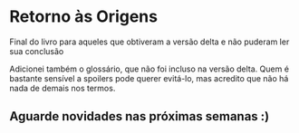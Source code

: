 # Retorno às Origens
Final do livro para aqueles que obtiveram a versão delta e não puderam ler sua conclusão

Adicionei também o glossário, que não foi incluso na versão delta.
Quem é bastante sensível a spoilers pode querer evitá-lo, mas acredito que não há nada de demais nos termos.

## Aguarde novidades nas próximas semanas :)
